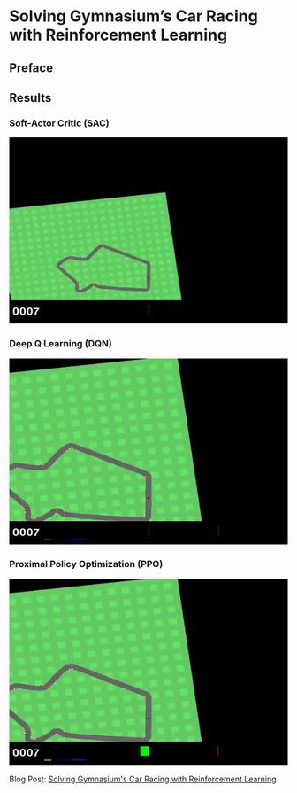 # Solving Gymnasium’s Car Racing with Reinforcement Learning

## Preface

## Results

### Soft-Actor Critic (SAC)

![](/Images/sac_car_racing.gif)

### Deep Q Learning (DQN)

![](/Images/dqn_car_racing.gif)

### Proximal Policy Optimization (PPO)

![](/Images/ppo_car_racing.gif)

Blog Post: [Solving Gymnasium's Car Racing with Reinforcement Learning](https://www.findingtheta.com/blog/solving-gymnasiums-car-racing-with-reinforcement-learning)
